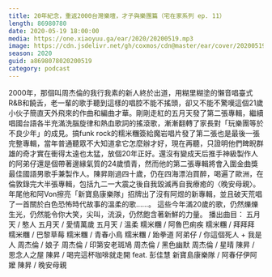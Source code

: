 ```yaml
---
title: 20年紀念，重返2000台灣樂壇，才子與樂團篇（宅在家系列 ep. 11）
length: 86980780
date: 2020-05-19 18:00:00
media: https://one.xiaoyuu.ga/ear/2020/20200519.mp3
image: https://cdn.jsdelivr.net/gh/coxmos/cdn@master/ear/cover/20200519.jpeg
season: 2020
guid: a8698078020200519
category: podcast
---
```


2000年，那個叫周杰倫的我行我素的新人終於出道，用糊里糊塗的懶音唱臺式R&amp;B和饒舌，老一輩的歌手聽到這樣的唱腔不能不搖頭，卻又不能不驚嘆這個21歲小伙子簡直天外飛來的作曲和編曲才華。剛剛走紅的五月天發了第二張專輯，繼續唱國台語各半充滿洗腦旋律和熱血歌詞的搖滾歌，漸漸翻轉了家長對「玩樂團等於不良少年」的成見。搞funk rock的糯米糰簽給魔岩唱片發了第二張也是最後一張完整專輯，當年普通聽眾不大知道拿它怎麼辦才好，現在再聽，只證明他們睥睨群雄的奇才實在衝得太遠也太猛，放個20年正好。還沒有變成天后推手神級製作人的阿弟仔還是個帶著邊緣氣質的24歲憤青，然而他的第二張專輯將會入圍金曲獎最佳國語男歌手兼製作人。陳昇剛過四十歲，仍在四海漂泊買醉，喝遍了歐洲，在倫敦錄完大半張專輯，包括九二一大震之後自我毀滅再自我療癒的〈晚安母親〉。年尾他和阿Von擦亮「新寶島康樂隊」招牌出了沒有阿煜的新專輯，並且破天荒唱了一首關於白色恐怖時代故事的溫柔的歌……。
這些今年滿20歲的歌，仍然爍爍生光，仍然能令你大笑，尖叫，流淚，仍然飽含著新鮮的力量。
播出曲目：
五月天 / 憨人
五月天 / 愛情萬歲
五月天 / 溫柔
糯米糰 / 阿魯巴痢疾
糯米糰 / 拜拜拜
糯米糰 / 巴黎草莓
糯米糰 / 青春小鳥
糯米糰 / 跆拳道
阿弟仔 / 你這個死人 + 我是人
周杰倫 / 娘子
周杰倫 / 印第安老斑鳩
周杰倫 / 黑色幽默
周杰倫 / 星晴
陳昇 / 思念人之屋
陳昇 / 喝完這杯咖啡就走開 feat. 彭佳慧
新寶島康樂隊 / 阿春仔伊阿嬤
陳昇 / 晚安母親

